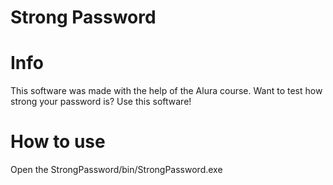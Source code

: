 # Strong Password

# Info
This software was made with the help of the Alura course. Want to test how strong your password is? Use this software!

# How to use

Open the StrongPassword/bin/StrongPassword.exe
